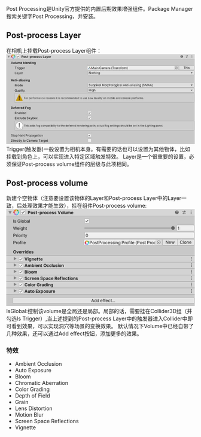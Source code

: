 Post Processing是Unity官方提供的内置后期效果增强组件。Package Manager搜索关键字Post Processing，并安装。

## Post-process Layer
在相机上挂载Post-process Layer组件：
![](https://github.com/iningwei/SelfPictureHost/blob/master/Blog/postprocess-layer.jpg?raw=true)
Trigger(触发器)一般设置为相机本身。有需要的话也可以设置为其他物体，比如挂载到角色上，可以实现进入特定区域触发特效。
Layer是一个很重要的设置，必须保证Post-process volume组件的层级与此项相同。

## Post-process volume
新建个空物体（注意要设置该物体的Layer和Post-process Layer中的Layer一致，后处理效果才能生效），挂在组件Post-process volume:
![](https://raw.githubusercontent.com/iningwei/SelfPictureHost/master/Blog/20220912003619.png)
IsGlobal:控制该volume是全局还是局部。局部的话，需要挂在Collider3D组（并勾选Is Trigger）,当上述提到的Post-process Layer中的触发器进入Collider中即可看到效果，可以实现洞穴等场景的变换效果。
默认情况下Volume中已经自带了几种效果，还可以通过Add effect按钮，添加更多的效果。

### 特效
- Ambient Occlusion
- Auto Exposure
- Bloom
- Chromatic Aberration
- Color Grading
- Depth of Field
- Grain
- Lens Distortion
- Motion Blur
- Screen Space Reflections
- Vignette


